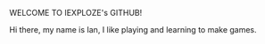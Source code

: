 WELCOME TO IEXPLOZE's GITHUB!

Hi there, my name is Ian, I like playing and learning to make games.

<!---
iExploze/iExploze is a ✨ special ✨ repository because its `README.md` (this file) appears on your GitHub profile.
You can click the Preview link to take a look at your changes.
--->
